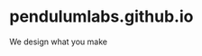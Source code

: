 # pendulumlabs.github.io


We design what you make



<!--@@<iframe src="./logo/pl-2020-10-09.html" width=800px height=500px ><iframe>@@-->
  
